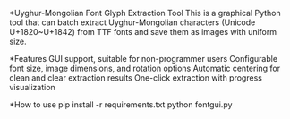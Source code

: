 *Uyghur-Mongolian Font Glyph Extraction Tool
This is a graphical Python tool that can batch extract Uyghur-Mongolian characters (Unicode U+1820~U+1842) from TTF fonts and save them as images with uniform size.

*Features
GUI support, suitable for non-programmer users
Configurable font size, image dimensions, and rotation options
Automatic centering for clean and clear extraction results
One-click extraction with progress visualization


*How to use
pip install -r requirements.txt
python fontgui.py
